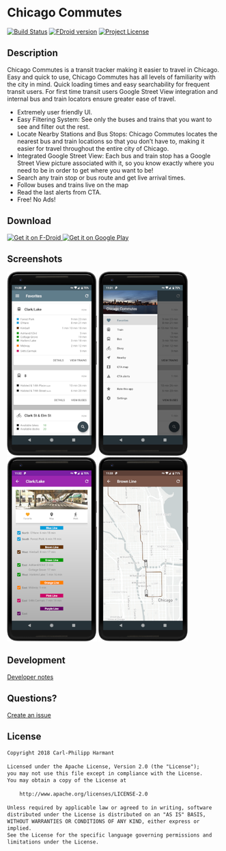 # Chicago Commutes

[![Build Status](https://travis-ci.org/carlphilipp/chicago-commutes.svg?branch=master)](https://travis-ci.org/carlphilipp/chicago-commutes)
[![FDroid version](https://img.shields.io/f-droid/v/fr.cph.chicago.foss.svg)](https://f-droid.org/en/packages/fr.cph.chicago.foss)
[![Project License](https://img.shields.io/badge/license-Apache--2.0-blue.svg)](LICENSE.txt)

## Description

Chicago Commutes is a transit tracker making it easier to travel in Chicago. Easy and quick to use, Chicago Commutes has all levels of familiarity with the city in mind. Quick loading times and easy searchability for frequent transit users. For first time transit users Google Street View integration and internal bus and train locators ensure greater ease of travel.

* Extremely user friendly UI.
* Easy Filtering System: See only the buses and trains that you want to see and filter out the rest.
* Locate Nearby Stations and Bus Stops: Chicago Commutes locates the nearest bus and train locations so that you don’t have to, making it easier for travel throughout the entire city of Chicago.
* Integrated Google Street View: Each bus and train stop has a Google Street View picture associated with it, so you know exactly where you need to be in order to get where you want to be!
* Search any train stop or bus route and get live arrival times.
* Follow buses and trains live on the map
* Read the last alerts from CTA.
* Free! No Ads!

## Download

<a href="https://f-droid.org/en/packages/fr.cph.chicago.foss" target="_blank">
    <img src="https://fdroid.gitlab.io/artwork/badge/get-it-on.png" alt="Get it on F-Droid" height="70"/>
</a>
<a href="https://play.google.com/store/apps/details?id=fr.cph.chicago" target="_blank">
    <img src="https://play.google.com/intl/en_us/badges/images/generic/en_badge_web_generic.png" alt="Get it on Google Play" height="70"/>
</a>

## Screenshots
<p>
    <img src="metadata/en-US/phoneScreenshots/1.png" width="210" />
    <img src="metadata/en-US/phoneScreenshots/2.png" width="210" />
    <img src="metadata/en-US/phoneScreenshots/3.png" width="210" />
    <img src="metadata/en-US/phoneScreenshots/4.png" width="210" />
</p>

## Development

[Developer notes](DEV.md)

## Questions?
[Create an issue](https://github.com/carlphilipp/chicago-commutes/issues/new)

## License
```
Copyright 2018 Carl-Philipp Harmant

Licensed under the Apache License, Version 2.0 (the "License");
you may not use this file except in compliance with the License.
You may obtain a copy of the License at

    http://www.apache.org/licenses/LICENSE-2.0

Unless required by applicable law or agreed to in writing, software
distributed under the License is distributed on an "AS IS" BASIS,
WITHOUT WARRANTIES OR CONDITIONS OF ANY KIND, either express or implied.
See the License for the specific language governing permissions and
limitations under the License.
```
